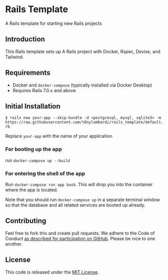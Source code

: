 # Rails Template

A Rails template for starting new Rails projects

## Introduction

This Rails template sets up A Rails project with Docker, Rspec, Devise, and Tailwind. 

## Requirements
- Docker and `docker-compose` (typically installed via Docker Desktop)
- Requires Rails 7.0.x and above

## Initial Installation
 
 `$ rails new your-app --skip-bundle -d <postgresql, mysql, sqlite3> -m https://raw.githubusercontent.com/t0nylombardi/rails_template/default.rb`

Replace `your-app` with the name of your application.

### For booting up the app

run `docker-compose up --build`

### For entering the shell of the app

Run `docker-compose run app bash`. This will drop you into the container where the app is located.

Note that you should run `docker-compose up` in a separate terminal window so that the database and all related services are booted up already.

## Contributing

Feel free to fork this and create pull requests. We adhere to the Code of Conduct [as described for participation on GitHub](https://docs.github.com/en/site-policy/github-terms/github-event-code-of-conduct). Please be nice to one another.

## License

This code is released under the [MIT License](https://opensource.org/licenses/MIT).
